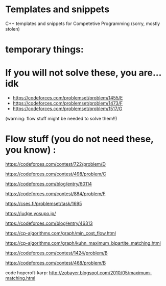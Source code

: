 # Templates and snippets
C++ templates and snippets for Competetive Programming (sorry, mostly stolen)

# temporary things:

# If you will not solve these, you are... idk
 - https://codeforces.com/problemset/problem/1455/E
 - https://codeforces.com/problemset/problem/1473/F
 - https://codeforces.com/problemset/problem/1517/G

(warning: flow stuff might be needed to solve them!!)


# Flow stuff (you do not need these, you know) :

https://codeforces.com/contest/722/problem/D

https://codeforces.com/contest/498/problem/C

https://codeforces.com/blog/entry/60114

https://codeforces.com/contest/884/problem/F

https://cses.fi/problemset/task/1695

https://judge.yosupo.jp/

https://codeforces.com/blog/entry/46313

https://cp-algorithms.com/graph/min_cost_flow.html

https://cp-algorithms.com/graph/kuhn_maximum_bipartite_matching.html

https://codeforces.com/contest/1424/problem/B

https://codeforces.com/contest/468/problem/B

code hopcroft-karp: http://zobayer.blogspot.com/2010/05/maximum-matching.html
